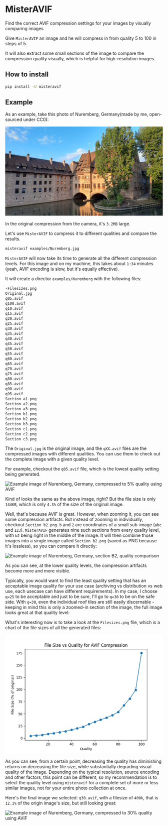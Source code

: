 # MisterAVIF

Find the correct AVIF compression settings for your images by visually comparing images

Give `MisterAVIF` an image and he will compress in from quality 5 to 100 in steps of 5.

It will also extract some small sections of the image to compare the compression quality visually, which is helpful for high-resolution images.

## How to install

```bash
pip install -U misteravif
```

## Example

As an example, take this photo of Nuremberg, Germany(made by me, open-sourced under CC0):

![Example image of Nuremberg, Germany](./examples/Nuremberg.jpg)

In the original compression from the camera, it's `3.2MB` large.

Let's use `MisterAVIF` to compress it to different qualities and compare the results.

```bash
misteravif examples/Nuremberg.jpg
```

`MisterAVIF` will now take its time to generate all the different compression levels. For this image and on my machine, this takes about `1:34` minutes (yeah, AVIF encoding is slow, but it's equally effective).

It will create a director `examples/Nuremberg` with the following files:

```
-Filesizes.png
Original.jpg
q05.avif
q100.avif
q10.avif
q15.avif
q20.avif
q25.avif
q30.avif
q35.avif
q40.avif
q45.avif
q50.avif
q55.avif
q60.avif
q65.avif
q70.avif
q75.avif
q80.avif
q85.avif
q90.avif
q95.avif
Section a1.png
Section a2.png
Section a3.png
Section b1.png
Section b2.png
Section b3.png
Section c1.png
Section c2.png
Section c3.png
```

The `Original.jpg` is the original image, and the `qXX.avif` files are the compressed images with different qualities. You can use them to check out the complete image with a given quality level.

For example, checkout the `q05.avif` file, which is the lowest quality setting being generated.

![Example image of Nuremberg, Germany, compressed to 5% quality using AVIF](./examples/Nuremberg-q05.avif)

Kind of looks the same as the above image, right? But the file size is only `144KB`, which is only `4.3%` of the size of the original image.

Well, that's because AVIF is great. However, when zooming it, you can see some compression artifacts. But instead of zooming in individually, checkout `Section b2.png`. `b` and `2` are coordinates of a small sub-image (`abc` and `123`). `MisterAVIF` generates nine such sections from every quality level, with `b2` being right in the middle of the image. It will then combine those images into a single image called `Section b2.png` (saved as PNG because it's lossless), so you can compare it directly:

![Example image of Nuremberg, Germany, section B2, quality comparison](./examples/Nuremberg-q05.avif)

As you can see, at the lower quality levels, the compression artifacts become more and more visible.

Typically, you would want to find the least quality setting that has an acceptable image quality for your use case (archiving vs distribution vs web use, each usecase can have different requirements). In my case, I choose `q=25` to be acceptable and just to be sure, I'll go to `q=30` to be on the safe side. With `q=30`, even the individual roof tiles are still easily discernable - keeping in mind this is only a zoomed-in section of the image, the full image looks great at that quality level:

What's interesting now is to take a look at the `Filesizes.png` file, which is a chart of the file sizes of all the generated files:

![Filesizes chart of the Nuremberg example](./examples/Nuremberg-Filesizes.png)

As you can see, from a certain point, decreasing the quality has diminishing returns on decreasing the file size, while substantially degrading visual quality of the image. Depending on the typical resolution, source encoding and other factors, this point can be different, so my recommendation is to select the quality level using `misteravif` for a complete set of more or less similar images, not for your entire photo collection at once.

Here's the final image we selected: `q30.avif`, with a filesize of `400k`, that is `12.1%` of the origin image's size, but still looking great:

![Example image of Nuremberg, Germany, compressed to 30% quality using AVIF](./examples/Nuremberg-q30.avif)
